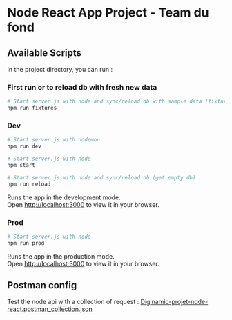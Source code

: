 # Node React App Project - Team du fond

## Available Scripts

In the project directory, you can run :

### First run or to reload db with fresh new data
```bash
# Start server.js with node and sync/reload db with sample data (fixtures)
npm run fixtures
```

### Dev 
```bash
# Start server.js with nodemon
npm run dev
```
```bash
# Start server.js with node
npm start
```
```bash
# Start server.js with node and sync/reload db (get empty db)
npm run reload
```

Runs the app in the development mode.\
Open [http://localhost:3000](http://localhost:3000) to view it in your browser.

### Prod
```bash
# Start server.js with node
npm run prod
```
Runs the app in the production mode.\
Open [http://localhost:3000](http://localhost:3000) to view it in your browser.

## Postman config 

Test the node api with a collection of request :
[Diginamic-projet-node-react.postman_collection.json](app/utils/test/Diginamic-projet-node-react.postman_collection.json)
